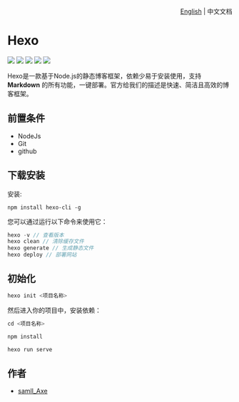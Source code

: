 <div align=right>
  <a href="README.md">English</a> | 中文文档
</div>

# Hexo
![](https://img.shields.io/badge/git-2.10.1-%23F05032?logo=git)
![](https://img.shields.io/badge/npm-6.14.15-%23CB3837?logo=npm)
![](https://img.shields.io/badge/node-14.17.6-%23339933?logo=node.js)
![](https://img.shields.io/badge/Hexo-5.1.1-%230e83cd?logo=hexo)
![](https://img.shields.io/badge/theme--next-8.10.1-%23ff69b4?logo=next.js)

Hexo是一款基于Node.js的静态博客框架，依赖少易于安装使用，支持 **Markdown** 的所有功能，一键部署。官方给我们的描述是快速、简洁且高效的博客框架。
## 前置条件
+ NodeJs
+ Git
+ github
##  下载安装
安装:

`npm install hexo-cli -g`

您可以通过运行以下命令来使用它：
```js
hexo -v // 查看版本
hexo clean // 清除缓存文件
hexo generate // 生成静态文件
hexo deploy // 部署网站
```

## 初始化
```js
hexo init <项目名称>
```
然后进入你的项目中，安装依赖：

```js
cd <项目名称>

npm install

hexo run serve
```
## 作者
+ [samll_Axe](https://github.com/houwhu)
